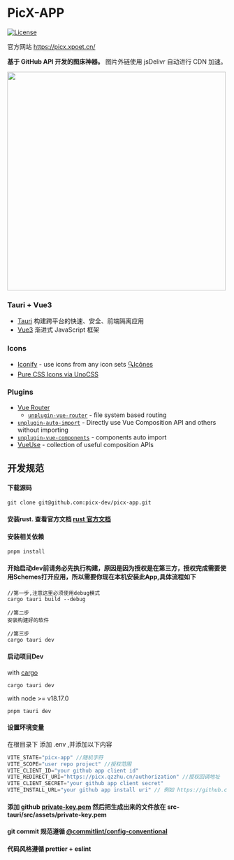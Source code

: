 # PicX-APP

[![License](https://img.shields.io/github/license/XPoet/picx.svg)](https://github.com/XPoet/picx/blob/master/LICENSE)

官方网站 https://picx.xpoet.cn/

**基于 GitHub API 开发的图床神器。** 图片外链使用 jsDelivr 自动进行 CDN 加速。

<img src="https://image.qzzhu.cn/Picx/image_yuVRTa.png" style="height: 500px" />

### Tauri + Vue3

- [Tauri](https://tauri.app/zh-cn/) 构建跨平台的快速、安全、前端隔离应用
- [Vue3](https://cn.vuejs.org/) 渐进式 JavaScript 框架


### Icons

- [Iconify](https://iconify.design) - use icons from any icon sets [🔍Icônes](https://icones.netlify.app/)
- [Pure CSS Icons via UnoCSS](https://github.com/antfu/unocss/tree/main/packages/preset-icons)

### Plugins

- [Vue Router](https://github.com/vuejs/vue-router)
  - [`unplugin-vue-router`](https://github.com/posva/unplugin-vue-router) - file system based routing
- [`unplugin-auto-import`](https://github.com/antfu/unplugin-auto-import) - Directly use Vue Composition API and others without importing
- [`unplugin-vue-components`](https://github.com/antfu/unplugin-vue-components) - components auto import
- [VueUse](https://github.com/antfu/vueuse) - collection of useful composition APIs

## 开发规范

#### 下载源码
```shell
git clone git@github.com:picx-dev/picx-app.git
```

#### 安装rust. 查看官方文档 [rust 官方文档](https://www.rust-lang.org/tools/install)

#### 安装相关依赖

```shell
pnpm install
```

#### 开始启动dev前请务必先执行构建，原因是因为授权是在第三方，授权完成需要使用Schemes打开应用，所以需要你现在本机安装此App,具体流程如下

```shell
//第一步,注意这里必须使用debug模式
cargo tauri build --debug

//第二步
安装构建好的软件

//第三步
cargo tauri dev
```

#### 启动项目Dev
with [cargo](https://doc.rust-lang.org/cargo/)
```shell
cargo tauri dev
```

with node >= v18.17.0
```
pnpm tauri dev
```

#### 设置环境变量
在根目录下 添加 .env ,并添加以下内容

```ts
VITE_STATE="picx-app" //随机字符
VITE_SCOPE="user repo project" //授权范围
VITE_CLIENT_ID="your github app client id"
VITE_REDIRECT_URI="https://picx.qzzhu.cn/authorization" //授权回调地址
VITE_CLIENT_SECRET="your github app client secret"
VITE_INSTALL_URL="your github app install uri" // 例如 https://github.com/apps/picx-app
```

#### 添加 github [private-key.pem](https://docs.github.com/zh/apps/creating-github-apps/authenticating-with-a-github-app/about-authentication-with-a-github-app#generating-a-private-key) 然后把生成出来的文件放在 src-tauri/src/assets/private-key.pem

#### git commit 规范遵循 [@commitlint/config-conventional](https://github.com/conventional-changelog/commitlint/tree/master/@commitlint/config-conventional)

#### 代码风格遵循 prettier + eslint
